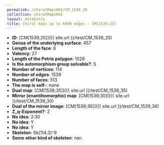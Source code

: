 ```yaml
--- 
 permalink: /chiralMaps6kE/CM_1539_25 
 collection: chiralMaps6kE
 layout: dataEntry
 title: Chiral maps up to 6000 edges - CM[1539;25]
---
```


- **ID**: [CM[1539;25]]({{ site.url }}/test/CM_1539_25)
- **Genus of the underlying surface**: 457
- **Length of the face**: 6
- **Valency**: 27
- **Length of the Petrie polygon**: 1026
- **Is the automorphism group solvable?**: S
- **Number of vertices**: 114
- **Number of edges**: 1539
- **Number of faces**: 513
- **The map is self-**: none
- **Dual map**: [CM[1539;35]]({{ site.url }}/test/CM_1539_35)
- **Mirror (enantihomorphic) map**: [CM[1539;30]]({{ site.url }}/test/CM_1539_30)
- **Dual of the mirror image**: [CM[1539;36]]({{ site.url }}/test/CM_1539_36)
- **Z_q-Exponent?**: 2
- **No idea**:  2:30
- **No idea**: Y
- **No idea**: Y
- **Skeleton**: Sk(114;2)^9
- **Some other kind of skeleton**: nan

